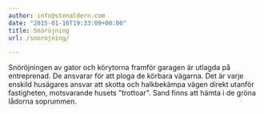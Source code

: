 ```yaml
---
author: info@stenaldern.com
date: "2015-01-16T19:33:09+00:00"
title: Snöröjning
url: /snorojning/

---
```

Snöröjningen av gator och körytorna framför garagen är utlagda på entreprenad. De ansvarar för att ploga de körbara vägarna. Det är varje enskild husägares ansvar att skotta och halkbekämpa vägen direkt utanför fastigheten, motsvarande husets "trottoar". Sand finns att hämta i de gröna lådorna soprummen.
